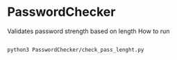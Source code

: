 # PasswordChecker
Validates password strength based on length
How to run
```

python3 PasswordChecker/check_pass_lenght.py
